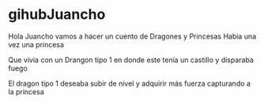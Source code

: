 # gihubJuancho

Hola Juancho vamos a hacer un cuento de Dragones y Princesas
Habia una vez una princesa

Que vivia con un Drangon tipo 1 en donde este tenia un castillo y disparaba fuego

El dragon tipo 1 deseaba subir de nivel y adquirir más fuerza capturando a la princesa